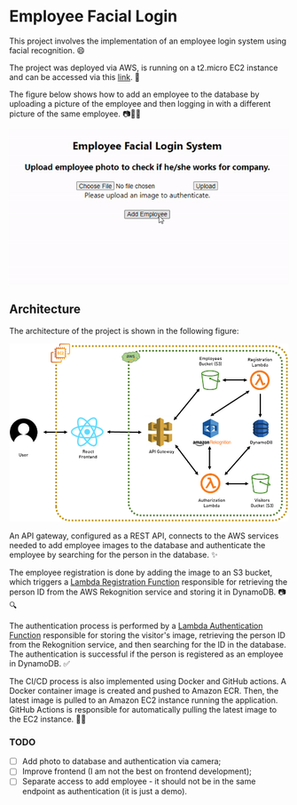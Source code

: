 # Employee Facial Login
This project involves the implementation of an employee login system using facial recognition. 😄

The project was deployed via AWS, is running on a t2.micro EC2 instance and can be accessed via this [link](http://bit.ly/employee-login-ls). 🔗

The figure below shows how to add an employee to the database by uploading a picture of the employee and then logging in with a different picture of the same employee. 📷🔀👤
<p align=center>
 <img src='https://github.com/luiserrador/employee-login-AWS/blob/main/pics/gif_employee_login.gif' width=600>
</p>

## Architecture
The architecture of the project is shown in the following figure:
<p align=center>
 <img src='https://github.com/luiserrador/employee-login-AWS/blob/main/pics/architecture.png' width=600>
</p>

An API gateway, configured as a REST API, connects to the AWS services needed to add employee images to the database and authenticate the employee by searching for the person in the database. ✨

The employee registration is done by adding the image to an S3 bucket, which triggers a [Lambda Registration Function](https://github.com/luiserrador/employee-login-AWS/blob/main/lambda_functions/employee_registration.py) responsible for retrieving the person ID from the AWS Rekognition service and storing it in DynamoDB. 📷🔍

The authentication process is performed by a [Lambda Authentication Function](https://github.com/luiserrador/employee-login-AWS/blob/main/lambda_functions/employee_authentication.py) responsible for storing the visitor's image, retrieving the person ID from the Rekognition service, and then searching for the ID in the database. The authentication is successful if the person is registered as an employee in DynamoDB. ✅

The CI/CD process is also implemented using Docker and GitHub actions. A Docker container image is created and pushed to Amazon ECR. Then, the latest image is pulled to an Amazon EC2 instance running the application. GitHub Actions is responsible for automatically pulling the latest image to the EC2 instance. 🐳🚀

### TODO
* [ ] Add photo to database and authentication via camera;
* [ ] Improve frontend (I am not the best on frontend development);
* [ ] Separate access to add employee - it should not be in the same endpoint as authentication (it is just a demo).
